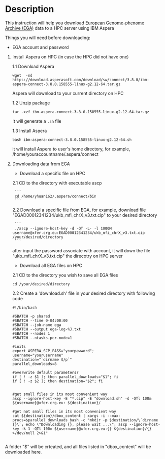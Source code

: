 # Description 
This instruction will help you download [European Genome-phenome Archive (EGA)](https://ega-archive.org/) data to a HPC server using IBM Aspera

Things you will need before downloading:

  - EGA account and password 




1. Install Aspera on HPC (in case the HPC did not have one)
    
    1.1 Download Aspera
  
    ```
    wget  -nd https://download.asperasoft.com/download/sw/connect/3.8.0/ibm-aspera-connect-3.8.0.158555-linux-g2.12-64.tar.gz
    ```
    Aspera will download to your current directory on HPC
    
    1.2 Unzip package
    
    ```
    tar -xzf ibm-aspera-connect-3.8.0.158555-linux-g2.12-64.tar.gz
    ```
    
    It will generate a `.sh` file
    
    1.3 Install Aspera
    
    ```
    bash ibm-aspera-connect-3.8.0.158555-linux-g2.12-64.sh
    ```
    
    it will install Aspera to user's home directory, for example, /home/youraccountname/.aspera/connect
    
2. Downloading data from EGA

    - Download a specific file on HPC
    
    2.1 CD to the directory with executable ascp
    
        ```
        cd /home/yhuan162/.aspera/connect/bin
        ```
        
    2.2 Download a specific file from EGA, for example, download file "EGAD00012341234/ukb_mfi_chrX_v3.txt.cip" to your desired directory 
        
        ```
        ./ascp --ignore-host-key -d -QT -L- -l 1000M username@xfer.crg.eu:EGAD00012341234/ukb_mfi_chrX_v3.txt.cip /your/desired/directory
        ```
        
      after input the password associate with account, it will down the file "ukb_mfi_chrX_v3.txt.cip" the direcotry on HPC server


    - Download all EGA files on HPC

    2.1 CD to the directory you wish to save all EGA files
    
      ```
      cd /your/desired/directory
      ```
      
    2.2 Create a 'download.sh' file in your desired directory with following code 
    
    ```
    #!/bin/bash

    #SBATCH -p shared
    #SBATCH --time 0-04:00:00
    #SBATCH --job-name ega
    #SBATCH --output ega-log-%J.txt
    #SBATCH --nodes 1
    #SBATCH --ntasks-per-node=1

    #inits
    export ASPERA_SCP_PASS="yourpawword";
    username="yourusername"
    destination="`dirname $/p`"
    parallel_downloads=8

    #overwrite default parameters?
    if [ ! -z $1 ]; then parallel_downloads="$1"; fi
    if [ ! -z $2 ]; then destination="$2"; fi


    #get small files in its most convenient way
    ascp --ignore-host-key -E "*.cip" -E "download.sh" -d -QTl 100m ${username}@xfer.crg.eu: ${destination}/

    #get not small files in its most convenient way
    cat ${destination}/dbox_content | xargs -i --max-procs=$parallel_downloads bash -c "mkdir -p $destination/\`dirname {}\`; echo \"Downloading {}, please wait ...\"; ascp --ignore-host-key -k 1 -QTl 100m ${username}@xfer.crg.eu:{} ${destination}/{} >/dev/null 2>&1"


    ```

A folder "$" will be crteated, and all files listed in "dbox_content" will be downloaded here.




